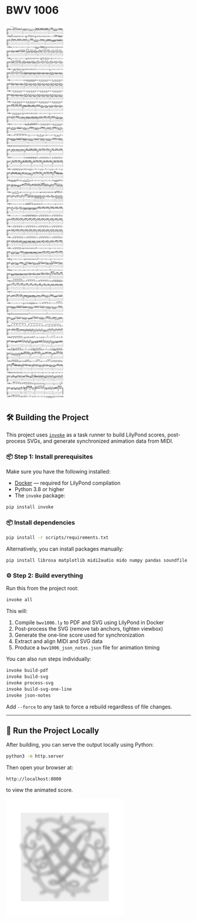 # BWV 1006

![bwv1006](bwv1006.svg)


## 🛠️ Building the Project

This project uses [`invoke`](https://www.pyinvoke.org/) as a task runner to build LilyPond scores, post-process SVGs, and generate synchronized animation data from MIDI.

### 📦 Step 1: Install prerequisites

Make sure you have the following installed:

* [Docker](https://www.docker.com/) — required for LilyPond compilation
* Python 3.8 or higher
* The `invoke` package:

```bash
pip install invoke
```

### 📦 Install dependencies

```bash
pip install -r scripts/requirements.txt
```

Alternatively, you can install packages manually:

```bash
pip install librosa matplotlib midi2audio mido numpy pandas soundfile
```


### ⚙️ Step 2: Build everything

Run this from the project root:

```bash
invoke all
```

This will:

1. Compile `bwv1006.ly` to PDF and SVG using LilyPond in Docker
2. Post-process the SVG (remove tab anchors, tighten viewbox)
3. Generate the one-line score used for synchronization
4. Extract and align MIDI and SVG data
5. Produce a `bwv1006_json_notes.json` file for animation timing

You can also run steps individually:

```bash
invoke build-pdf
invoke build-svg
invoke process-svg
invoke build-svg-one-line
invoke json-notes
```

Add `--force` to any task to force a rebuild regardless of file changes.

---

## 🚀 Run the Project Locally

After building, you can serve the output locally using Python:

```bash
python3 -m http.server
```

Then open your browser at:

```
http://localhost:8000
```

to view the animated score.


![Bach's Seal](media/Bach_Seal_blurred_gray_bg_final.svg)
